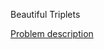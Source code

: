 Beautiful Triplets

<a href="https://www.hackerrank.com/challenges/beautiful-triplets/problem">Problem description</a>
